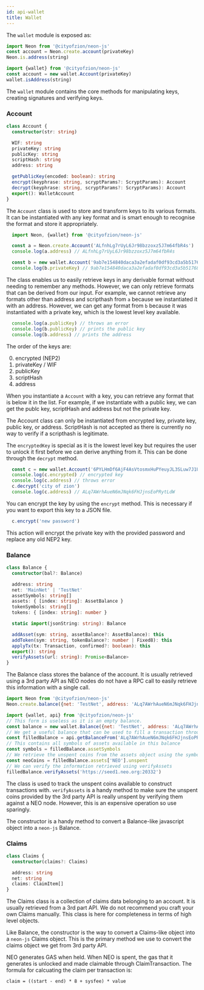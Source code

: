 ```yaml
---
id: api-wallet
title: Wallet
---
```



The `wallet` module is exposed as:

```js
import Neon from '@cityofzion/neon-js'
const account = Neon.create.account(privateKey)
Neon.is.address(string)

import {wallet} from '@cityofzion/neon-js'
const account = new wallet.Account(privateKey)
wallet.isAddress(string)
```

The `wallet` module contains the core methods for manipulating keys, creating signatures and verifying keys.

### Account

```ts
class Account {
  constructor(str: string)

  WIF: string
  privateKey: string
  publicKey: string
  scriptHash: string
  address: string

  getPublicKey(encoded: boolean): string
  encrypt(keyphrase: string, scryptParams?: ScryptParams): Account
  decrypt(keyphrase: string, scryptParams?: ScryptParams): Account
  export(): WalletAccount
}
```

The `Account` class is used to store and transform keys to its various formats. It can be instantiated with any key format and is smart enough to recognise the format and store it appropriately.

```js
  import Neon, {wallet} from '@cityofzion/neon-js'

  const a = Neon.create.Account('ALfnhLg7rUyL6Jr98bzzoxz5J7m64fbR4s')
  console.log(a.address) // ALfnhLg7rUyL6Jr98bzzoxz5J7m64fbR4s

  const b = new wallet.Account('9ab7e154840daca3a2efadaf0df93cd3a5b51768c632f5433f86909d9b994a69')
  console.log(b.privateKey) // 9ab7e154840daca3a2efadaf0df93cd3a5b51768c632f5433f86909d9b994a69
```

The class enables us to easily retrieve keys in any derivable format without needing to remember any methods. However, we can only retrieve formats that can be derived from our input. For example, we cannot retrieve any formats other than address and scripthash from `a` because we instantiated it with an address. However, we can get any format from `b` because it was instantiated with a private key, which is the lowest level key available.

```js
  console.log(a.publicKey) // throws an error
  console.log(b.publicKey) // prints the public key
  console.log(b.address) // prints the address
```

The order of the keys are:

0. encrypted (NEP2)
1. privateKey / WIF
2. publicKey
3. scriptHash
4. address

When you instantiate a `Account` with a key, you can retrieve any format that is below it in the list. For example, if we instantiate with a public key, we can get the publc key, scriptHash and address but not the private key.

The Account class can only be instantiated from encrypted key, private key, public key, or address. ScriptHash is not accepted as there is currently no way to verify if a scripthash is legitimate.

The `encryptedKey` is special as it is the lowest level key but requires the user to unlock it first before we can derive anything from it. This can be done through the `decrypt` method.

```js
  const c = new wallet.Account('6PYLHmDf6AjF4AsVtosmxHuPYeuyJL3SLuw7J1U8i7HxKAnYNsp61HYRfF')
  console.log(c.encrypted) // encrypted key
  console.log(c.address) // throws error
  c.decrypt('city of zion')
  console.log(c.address) // ALq7AWrhAueN6mJNqk6FHJjnsEoPRytLdW
```

You can encrypt the key by using the `encrypt` method. This is necessary if you want to export this key to a JSON file.

```js
  c.encrypt('new password')
```

This action will encrypt the private key with the provided password and replace any old NEP2 key.

### Balance

```ts
class Balance {
  constructor(bal?: Balance)

  address: string
  net: 'MainNet' | 'TestNet'
  assetSymbols: string[]
  assets: { [index: string]: AssetBalance }
  tokenSymbols: string[]
  tokens: { [index: string]: number }

  static import(jsonString: string): Balance

  addAsset(sym: string, assetBalance?: AssetBalance): this
  addToken(sym: string, tokenBalance?: number | Fixed8): this
  applyTx(tx: Transaction, confirmed?: boolean): this
  export(): string
  verifyAssets(url: string): Promise<Balance>
}
```

The Balance class stores the balance of the account. It is usually retrieved using a 3rd party API as NEO nodes do not have a RPC call to easily retrieve this information with a single call.

```js
import Neon from '@cityofzion/neon-js'
Neon.create.balance({net: 'TestNet', address: 'ALq7AWrhAueN6mJNqk6FHJjnsEoPRytLdW'})

import {wallet, api} from '@cityofzion/neon-js'
// This form is useless as it is an empty balance.
const balance = new wallet.Balance({net: 'TestNet', address: 'ALq7AWrhAueN6mJNqk6FHJjnsEoPRytLdW'})
// We get a useful balance that can be used to fill a transaction through api
const filledBalance = api.getBalanceFrom('ALq7AWrhAueN6mJNqk6FHJjnsEoPRytLdW', api.neonDB)
// This contains all symbols of assets available in this balance
const symbols = filledBalance.assetSymbols
// We retrieve the unspent coins from the assets object using the symbol
const neoCoins = filledBalance.assets['NEO'].unspent
// We can verify the information retrieved using verifyAssets
filledBalance.verifyAssets('https://seed1.neo.org:20332')
```

The class is used to track the unspent coins available to construct transactions with. `verifyAssets` is a handy method to make sure the unspent coins provided by the 3rd party API is really unspent by verifying them against a NEO node. However, this is an expensive operation so use sparingly.

The constructor is a handy method to convert a Balance-like javascript object into a `neon-js` Balance.

### Claims

```ts
class Claims {
  constructor(claims?: Claims)

  address: string
  net: string
  claims: ClaimItem[]
}
```

The Claims class is a collection of claims data belonging to an account. It is usually retrieved from a 3rd part API. We do not recommend you craft your own Claims manually. This class is here for completeness in terms of high level objects.

Like Balance, the constructor is the way to convert a Claims-like object into a `neon-js` Claims object. This is the primary method we use to convert the claims object we get from 3rd party API.

NEO generates GAS when held. When NEO is spent, the gas that it generates is unlocked and made claimable through ClaimTransaction. The formula for calcuating the claim per transaction is:

    claim = ((start - end) * 8 + sysfee) * value
